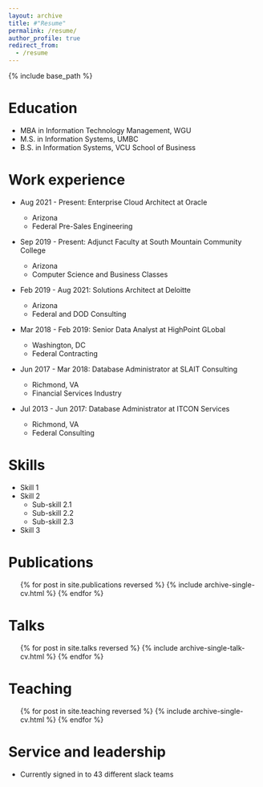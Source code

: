 ```yaml
---
layout: archive
title: #"Resume"
permalink: /resume/
author_profile: true
redirect_from:
  - /resume
---
```


{% include base_path %}

Education
======
* MBA in Information Technology Management, WGU
* M.S. in Information Systems, UMBC
* B.S. in Information Systems, VCU School of Business

Work experience
======
* Aug 2021 - Present: Enterprise Cloud Architect at Oracle
  * Arizona
  * Federal Pre-Sales Engineering

* Sep 2019 - Present: Adjunct Faculty at South Mountain Community College
  * Arizona
  * Computer Science and Business Classes

* Feb 2019 - Aug 2021: Solutions Architect at Deloitte
  * Arizona
  * Federal and DOD Consulting
 
* Mar 2018 - Feb 2019: Senior Data Analyst at HighPoint GLobal
  * Washington, DC
  * Federal Contracting

* Jun 2017 - Mar 2018: Database Administrator at SLAIT Consulting
  * Richmond, VA
  * Financial Services Industry

* Jul 2013 - Jun 2017: Database Administrator at ITCON Services
  * Richmond, VA
  * Federal Consulting

  
Skills
======
* Skill 1
* Skill 2
  * Sub-skill 2.1
  * Sub-skill 2.2
  * Sub-skill 2.3
* Skill 3

Publications
======
  <ul>{% for post in site.publications reversed %}
    {% include archive-single-cv.html %}
  {% endfor %}</ul>
  
Talks
======
  <ul>{% for post in site.talks reversed %}
    {% include archive-single-talk-cv.html  %}
  {% endfor %}</ul>
  
Teaching
======
  <ul>{% for post in site.teaching reversed %}
    {% include archive-single-cv.html %}
  {% endfor %}</ul>
  
Service and leadership
======
* Currently signed in to 43 different slack teams
